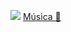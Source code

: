 ![](https://i.ibb.co/SsmWdsm/Simple-Minimal-Elegant-Male-Business-Linked-In-Banner.png)
[Música 🎵](https://youtu.be/AewNd29wRUM)
